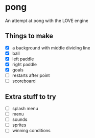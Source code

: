 # pong

An attempt at pong with the LOVE engine

## Things to make

* [x] a background with middle dividing line
* [x] ball
* [x] left paddle
* [x] right paddle
* [x] goals
* [ ] restarts after point
* [ ] scoreboard

## Extra stuff to try

* [ ] splash menu
* [ ] menu
* [ ] sounds
* [ ] sprites
* [ ] winning conditions
